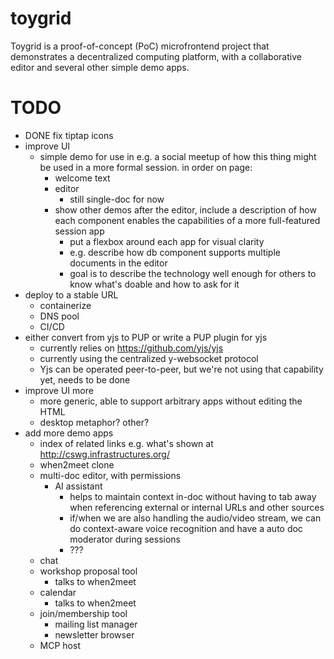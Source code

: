 # toygrid

Toygrid is a proof-of-concept (PoC) microfrontend project that
demonstrates a decentralized computing platform, with a collaborative
editor and several other simple demo apps. 

TODO
====

- DONE fix tiptap icons 
- improve UI
    - simple demo for use in e.g. a social meetup of how this thing
      might be used in a more formal session.  in order on page:
      - welcome text
      - editor
        - still single-doc for now
      - show other demos after the editor, include a description of
        how each component enables the capabilities of a more
        full-featured session app
        - put a flexbox around each app for visual clarity
        - e.g. describe how db component supports multiple documents
          in the editor
        - goal is to describe the technology well enough for
          others to know what's doable and how to ask for it
- deploy to a stable URL
    - containerize
    - DNS pool
    - CI/CD  
- either convert from yjs to PUP or write a PUP plugin for yjs
    - currently relies on https://github.com/yjs/yjs
    - currently using the centralized y-websocket protocol
    - Yjs can be operated peer-to-peer, but we're not using that
      capability yet, needs to be done
- improve UI more
    - more generic, able to support arbitrary apps without editing the
      HTML
    - desktop metaphor?  other?
- add more demo apps 
    - index of related links e.g. what's shown at
      http://cswg.infrastructures.org/
    - when2meet clone
    - multi-doc editor, with permissions
        - AI assistant
            - helps to maintain context in-doc without having to tab
              away when referencing external or internal URLs and
              other sources
            - if/when we are also handling the audio/video stream, we
              can do context-aware voice recognition and have a auto
              doc moderator during sessions
            - ???
    - chat
    - workshop proposal tool
        - talks to when2meet 
    - calendar
        - talks to when2meet
    - join/membership tool
        - mailing list manager
        - newsletter browser
    - MCP host


